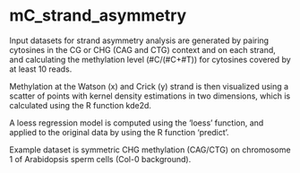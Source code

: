 # mC_strand_asymmetry

Input datasets for strand asymmetry analysis are generated by pairing cytosines in the CG or CHG (CAG and CTG) context and on each strand, 
and calculating the methylation level (#C/(#C+#T)) for cytosines covered by at least 10 reads. 

Methylation at the Watson (x) and Crick (y) strand is then visualized using a scatter of points with kernel density estimations in two dimensions, 
which is calculated using the R function kde2d. 

A loess regression model is computed using the ‘loess’ function, and applied to the original data by using the R function ‘predict’.

Example dataset is symmetric CHG methylation (CAG/CTG) on chromosome 1 of Arabidopsis sperm cells (Col-0 background).
